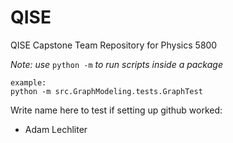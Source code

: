 # QISE
QISE Capstone Team Repository for Physics 5800

<em>Note: use</em> <code>python -m</code> <em>to run scripts inside a package</em>

    example:
    python -m src.GraphModeling.tests.GraphTest

Write name here to test if setting up github worked:
+ Adam Lechliter